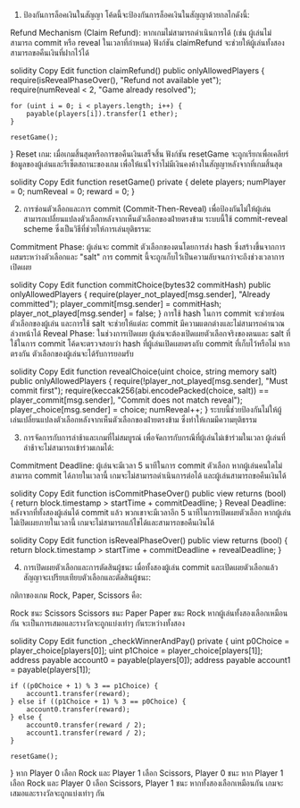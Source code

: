 1. ป้องกันการล็อคเงินในสัญญา
โค้ดนี้จะป้องกันการล็อคเงินในสัญญาด้วยกลไกดังนี้:

Refund Mechanism (Claim Refund): หากเกมไม่สามารถดำเนินการได้ (เช่น ผู้เล่นไม่สามารถ commit หรือ reveal ในเวลาที่กำหนด) ฟังก์ชัน claimRefund จะช่วยให้ผู้เล่นทั้งสองสามารถขอคืนเงินที่ฝากไว้ได้

solidity
Copy
Edit
function claimRefund() public onlyAllowedPlayers {
    require(isRevealPhaseOver(), "Refund not available yet");
    require(numReveal < 2, "Game already resolved");

    for (uint i = 0; i < players.length; i++) {
        payable(players[i]).transfer(1 ether);
    }

    resetGame();
}
Reset เกม: เมื่อเกมสิ้นสุดหรือการขอคืนเงินเสร็จสิ้น ฟังก์ชัน resetGame จะถูกเรียกเพื่อเคลียร์ข้อมูลของผู้เล่นและรีเซ็ตสถานะของเกม เพื่อให้แน่ใจว่าไม่มีเงินคงค้างในสัญญาหลังจากที่เกมสิ้นสุด

solidity
Copy
Edit
function resetGame() private {
    delete players;
    numPlayer = 0;
    numReveal = 0;
    reward = 0;
}

2. การซ่อนตัวเลือกและการ commit (Commit-Then-Reveal)
เพื่อป้องกันไม่ให้ผู้เล่นสามารถเปลี่ยนแปลงตัวเลือกหลังจากเห็นตัวเลือกของฝ่ายตรงข้าม ระบบนี้ใช้ commit-reveal scheme ซึ่งเป็นวิธีที่ช่วยให้การเล่นยุติธรรม:

Commitment Phase: ผู้เล่นจะ commit ตัวเลือกของตนโดยการส่ง hash ซึ่งสร้างขึ้นจากการผสมระหว่างตัวเลือกและ "salt" การ commit นี้จะถูกเก็บไว้เป็นความลับจนกว่าจะถึงช่วงเวลาการเปิดเผย

solidity
Copy
Edit
function commitChoice(bytes32 commitHash) public onlyAllowedPlayers {
    require(player_not_played[msg.sender], "Already committed");
    player_commit[msg.sender] = commitHash;
    player_not_played[msg.sender] = false;
}
การใช้ hash ในการ commit จะช่วยซ่อนตัวเลือกของผู้เล่น และการใช้ salt จะช่วยให้แต่ละ commit มีความแตกต่างและไม่สามารถคำนวณล่วงหน้าได้
Reveal Phase: ในช่วงการเปิดเผย ผู้เล่นจะต้องเปิดเผยตัวเลือกจริงของตนและ salt ที่ใช้ในการ commit โค้ดจะตรวจสอบว่า hash ที่ผู้เล่นเปิดเผยตรงกับ commit ที่เก็บไว้หรือไม่ หากตรงกัน ตัวเลือกของผู้เล่นจะได้รับการยอมรับ

solidity
Copy
Edit
function revealChoice(uint choice, string memory salt) public onlyAllowedPlayers {
    require(!player_not_played[msg.sender], "Must commit first");
    require(keccak256(abi.encodePacked(choice, salt)) == player_commit[msg.sender], "Commit does not match reveal");
    player_choice[msg.sender] = choice;
    numReveal++;
}
ระบบนี้ช่วยป้องกันไม่ให้ผู้เล่นเปลี่ยนแปลงตัวเลือกหลังจากเห็นตัวเลือกของฝ่ายตรงข้าม ซึ่งทำให้เกมมีความยุติธรรม

3. การจัดการกับการล่าช้าและเกมที่ไม่สมบูรณ์
เพื่อจัดการกับกรณีที่ผู้เล่นไม่เข้าร่วมในเวลา ผู้เล่นที่ล่าช้าจะไม่สามารถเข้าร่วมเกมได้:

Commitment Deadline: ผู้เล่นจะมีเวลา 5 นาทีในการ commit ตัวเลือก หากผู้เล่นคนใดไม่สามารถ commit ได้ภายในเวลานี้ เกมจะไม่สามารถดำเนินการต่อได้ และผู้เล่นสามารถขอคืนเงินได้

solidity
Copy
Edit
function isCommitPhaseOver() public view returns (bool) {
    return block.timestamp > startTime + commitDeadline;
}
Reveal Deadline: หลังจากที่ทั้งสองผู้เล่นได้ commit แล้ว พวกเขาจะมีเวลาอีก 5 นาทีในการเปิดเผยตัวเลือก หากผู้เล่นไม่เปิดเผยภายในเวลานี้ เกมจะไม่สามารถแก้ไขได้และสามารถขอคืนเงินได้

solidity
Copy
Edit
function isRevealPhaseOver() public view returns (bool) {
    return block.timestamp > startTime + commitDeadline + revealDeadline;
}

4. การเปิดเผยตัวเลือกและการตัดสินผู้ชนะ
เมื่อทั้งสองผู้เล่น commit และเปิดเผยตัวเลือกแล้ว สัญญาจะเปรียบเทียบตัวเลือกและตัดสินผู้ชนะ:

กติกาของเกม Rock, Paper, Scissors คือ:

Rock ชนะ Scissors
Scissors ชนะ Paper
Paper ชนะ Rock
หากผู้เล่นทั้งสองเลือกเหมือนกัน จะเป็นการเสมอและรางวัลจะถูกแบ่งเท่าๆ กันระหว่างทั้งสอง

solidity
Copy
Edit
function _checkWinnerAndPay() private {
    uint p0Choice = player_choice[players[0]];
    uint p1Choice = player_choice[players[1]];
    address payable account0 = payable(players[0]);
    address payable account1 = payable(players[1]);

    if ((p0Choice + 1) % 3 == p1Choice) {
        account1.transfer(reward);
    } else if ((p1Choice + 1) % 3 == p0Choice) {
        account0.transfer(reward);
    } else {
        account0.transfer(reward / 2);
        account1.transfer(reward / 2);
    }

    resetGame();
}
หาก Player 0 เลือก Rock และ Player 1 เลือก Scissors, Player 0 ชนะ
หาก Player 1 เลือก Rock และ Player 0 เลือก Scissors, Player 1 ชนะ
หากทั้งสองเลือกเหมือนกัน เกมจะเสมอและรางวัลจะถูกแบ่งเท่าๆ กัน
